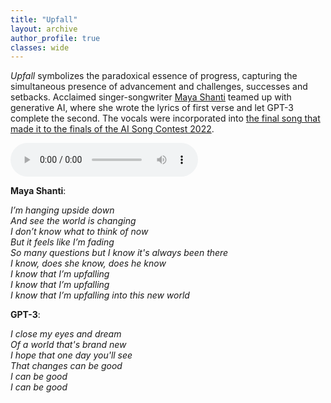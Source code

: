 ```yaml
---
title: "Upfall"
layout: archive
author_profile: true
classes: wide
---
```


*Upfall* symbolizes the paradoxical essence of progress, capturing the simultaneous presence of advancement and challenges, successes and setbacks. Acclaimed singer-songwriter <a href="https://www.instagram.com/mayashanti_/?hl=en">Maya Shanti</a> teamed up with generative AI, where she wrote the lyrics of first verse and let GPT-3 complete the second. The vocals were incorporated into <a href="https://www.aisongcontest.com/participants-2022/wavy-weights-and-bassy-biases">the final song that made it to the finals of the AI Song Contest 2022</a>.

<audio src="/assets/upfall.mp3" controls preload></audio>

**Maya Shanti**:

*I’m hanging upside down*  
*And see the world is changing*  
*I don’t know what to think of now*  
*But it feels like I’m fading*  
*So many questions but I know it's always been there*  
*I know, does she know, does he know*  
*I know that I’m upfalling*  
*I know that I’m upfalling*  
*I know that I’m upfalling into this new world*  

**GPT-3**:  

*I close my eyes and dream*  
*Of a world that's brand new*  
*I hope that one day you'll see*   
*That changes can be good*  
*I can be good*  
*I can be good*   